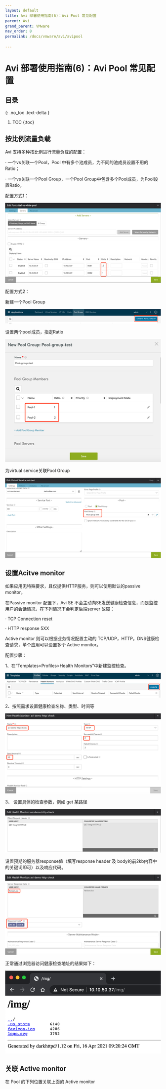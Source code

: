 ```yaml
---
layout: default
title: Avi 部署使用指南(6)：Avi Pool 常见配置
parent: Avi
grand_parent: VMware
nav_order: 8
permalink: /docs/vmware/avi/avipool

---
```


# Avi 部署使用指南(6)：Avi Pool 常见配置


## 目录
{: .no_toc .text-delta }

1. TOC
{:toc}

## 按比例流量负载

Avi 支持多种按比例进行流量负载的配置：

·    一个vs关联一个Pool，Pool 中有多个池成员，为不同的池成员设置不用的Ratio；

·    一个vs关联一个Pool Group，一个Pool Group中包含多个Pool成员，为Pool设置Ratio。

配置方式1：

![Graphical user interface  Description automatically generated](../../../pics/image134.png)

 

配置方式2：

新建一个Pool Group

![img](../../../pics/image135.png)

设置两个pool成员，指定Ratio

![Graphical user interface, application  Description automatically generated](../../../pics/image136.png)

为virtual service关联Pool Group

![Graphical user interface, text, application, email  Description automatically generated](../../../pics/image137.png)

## 



## 设置Acitve monitor

如果应用无特殊要求，且仅提供HTTP服务，则可以使用默认的passive monitor。

在Passive monitor 配置下，Avi SE 不会主动向SE发送健康检查信息，而是监控用户的会话情况，在下列情况下会判定后端server 故障：

·    TCP Connection reset

·    HTTP response 5XX 

Active monitor 则可以根据业务情况配置主动的 TCP/UDP，HTTP，DNS健康检查请求，单个应用可以设置多个 Active monitor。

配置步骤：

1、在“Templates>Profiles>Health Monitors”中新建监控检查。

![Graphical user interface, application  Description automatically generated](../../../pics/image073-3828711.png)

2、按照需求设置健康检查名称、类型、时间等

![Graphical user interface, application  Description automatically generated](../../../pics/image074-3828711.png)

3、 设置具体的检查参数，例如 get 某路径

![Chart  Description automatically generated with medium confidence](../../../pics/image075-3828711.png)

设置预期的服务器response值（填写response header 及 body的前2kb内容中的关键词即可）以及响应代码。

![Graphical user interface, application  Description automatically generated](../../../pics/image076-3828711.png)

正常通过浏览器访问健康检查地址的结果如下：

![A picture containing text  Description automatically generated](../../../pics/image077-3828711.png)

## 关联 Active monitor

在 Pool 的下列位置关联上面的 Active monitor